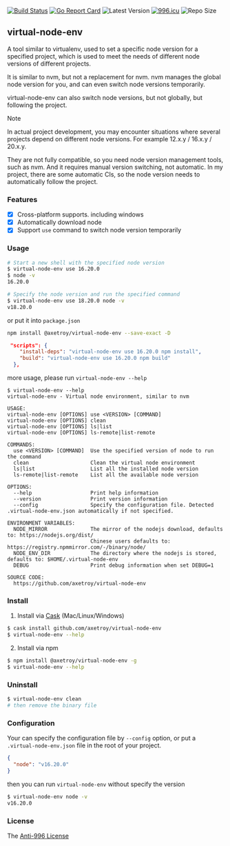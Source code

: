 [![Build Status](https://github.com/axetroy/virtual-node-env/workflows/ci/badge.svg)](https://github.com/axetroy/virtual-node-env/actions)
[![Go Report Card](https://goreportcard.com/badge/github.com/axetroy/virtual-node-env)](https://goreportcard.com/report/github.com/axetroy/virtual-node-env)
![Latest Version](https://img.shields.io/github/v/release/axetroy/virtual-node-env.svg)
[![996.icu](https://img.shields.io/badge/link-996.icu-red.svg)](https://996.icu)
![Repo Size](https://img.shields.io/github/repo-size/axetroy/virtual-node-env.svg)

## virtual-node-env

A tool similar to virtualenv, used to set a specific node version for a specified project, which is used to meet the needs of different node versions of different projects.

It is similar to nvm, but not a replacement for nvm. nvm manages the global node version for you, and can even switch node versions temporarily.

virtual-node-env can also switch node versions, but not globally, but following the project.

> [!NOTE]
>
> In actual project development, you may encounter situations where several
> projects depend on different node versions. For example 12.x.y / 16.x.y / 20.x.y.
>
> They are not fully compatible, so you need node version management tools, such as nvm.
> And it requires manual version switching, not automatic.
> In my project, there are some automatic CIs, so the node version needs to
> automatically follow the project.

### Features

- [x] Cross-platform supports. including windows
- [x] Automatically download node
- [x] Support `use` command to switch node version temporarily

### Usage

```bash
# Start a new shell with the specified node version
$ virtual-node-env use 16.20.0
$ node -v
16.20.0

# Specify the node version and run the specified command
$ virtual-node-env use 18.20.0 node -v
v18.20.0
```

or put it into `package.json`

```bash
npm install @axetroy/virtual-node-env --save-exact -D
```

```json
 "scripts": {
    "install-deps": "virtual-node-env use 16.20.0 npm install",
    "build": "virtual-node-env use 16.20.0 npm build"
  },
```

more usage, please run `virtual-node-env --help`

```
$ virtual-node-env --help
virtual-node-env - Virtual node environment, similar to nvm

USAGE:
virtual-node-env [OPTIONS] use <VERSION> [COMMAND]
virtual-node-env [OPTIONS] clean
virtual-node-env [OPTIONS] ls|list
virtual-node-env [OPTIONS] ls-remote|list-remote

COMMANDS:
  use <VERSION> [COMMAND]  Use the specified version of node to run the command
  clean                    Clean the virtual node environment
  ls|list                  List all the installed node version
  ls-remote|list-remote    List all the available node version

OPTIONS:
  --help                   Print help information
  --version                Print version information
  --config                 Specify the configuration file. Detected .virtual-node-env.json automatically if not specified.

ENVIRONMENT VARIABLES:
  NODE_MIRROR              The mirror of the nodejs download, defaults to: https://nodejs.org/dist/
                           Chinese users defaults to: https://registry.npmmirror.com/-/binary/node/
  NODE_ENV_DIR             The directory where the nodejs is stored, defaults to: $HOME/.virtual-node-env
  DEBUG                    Print debug information when set DEBUG=1

SOURCE CODE:
  https://github.com/axetroy/virtual-node-env

```

### Install

1. Install via [Cask](https://github.com/cask-pkg/cask.rs) (Mac/Linux/Windows)

```bash
$ cask install github.com/axetroy/virtual-node-env
$ virtual-node-env --help
```

2. Install via npm

```sh
$ npm install @axetroy/virtual-node-env -g
$ virtual-node-env --help
```

### Uninstall

```bash
$ virtual-node-env clean
# then remove the binary file
```

### Configuration

Your can specify the configuration file by `--config` option, or put a `.virtual-node-env.json` file in the root of your project.

```json
{
  "node": "v16.20.0"
}
```

then you can run `virtual-node-env` without specify the version

```bash
$ virtual-node-env node -v
v16.20.0
```

### License

The [Anti-996 License](LICENSE)
